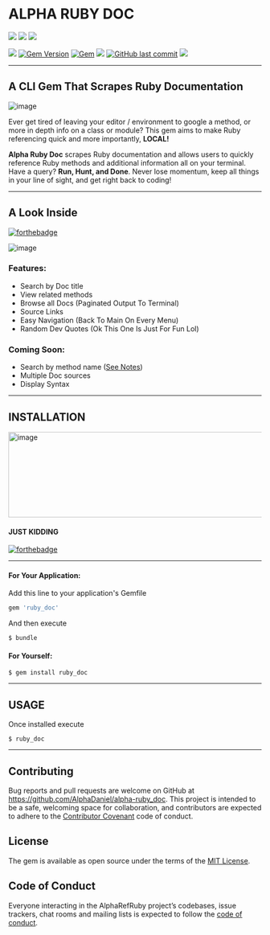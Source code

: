 # ALPHA RUBY DOC

![](http://forthebadge.com/images/badges/made-with-ruby.svg)
![](http://forthebadge.com/images/badges/powered-by-electricity.svg)
![](http://forthebadge.com/images/badges/pretty-risque.svg)

![](https://img.shields.io/badge/Init--Release-Jan--2018-orange.svg)
[![Gem Version](https://badge.fury.io/rb/ruby_doc.svg)](https://badge.fury.io/rb/ruby_doc)
[![Gem](https://img.shields.io/gem/dt/ruby_doc.svg)](https://rubygems.org/gems/ruby_doc)
![](https://img.shields.io/badge/gem--series-alpha--docs-blue.svg)
[![GitHub last commit](https://img.shields.io/github/last-commit/AlphaDaniel/alpha-ruby_doc.svg)](https://github.com/AlphaDaniel/alpha-ruby_doc/commits/master)
[![](https://img.shields.io/badge/A-C-red.svg)](http://a1phacoding.com/)

---
## A CLI Gem That Scrapes Ruby Documentation

![image](https://images.huffingtonpost.com/2013-08-23-tumblr_m08celcrnT1r3isxuo1_500.gif)

Ever get tired of leaving your editor / environment to google a method, or more in depth info on a class or module? This gem aims to make Ruby referencing quick and more importantly, **LOCAL!**

**Alpha Ruby Doc** scrapes Ruby documentation and allows users to quickly reference Ruby methods and additional information all on your terminal. Have a query? **Run, Hunt, and Done**. Never lose momentum, keep all things in your line of sight, and get right back to coding!

---
## A Look Inside
[![forthebadge](http://forthebadge.com/images/badges/thats-how-they-get-you.svg)](http://forthebadge.com)

![image](https://i.imgur.com/NmincSX.gif)
### Features:
* Search by Doc title
* View related methods
* Browse all Docs (Paginated Output To Terminal)
* Source Links
* Easy Navigation (Back To Main On Every Menu)
* Random Dev Quotes (Ok This One Is Just For Fun Lol)

### Coming Soon:
* Search by method name ([See Notes](https://github.com/AlphaDaniel/alpha-ruby_doc/blob/master/Notes.md))
* Multiple Doc sources
* Display Syntax

---
## INSTALLATION

<img src="https://i.imgur.com/AeHWQj8.gif" alt="image" width="790" height="170" align="middle">

#### JUST KIDDING
[![forthebadge](http://forthebadge.com/images/badges/check-it-out.svg)](http://forthebadge.com)

---
#### For Your Application:

Add this line to your application's Gemfile

```ruby
gem 'ruby_doc'
```

And then execute

    $ bundle

#### For Yourself:

    $ gem install ruby_doc


---
## USAGE

Once installed execute

    $ ruby_doc
    
---
## Contributing

Bug reports and pull requests are welcome on GitHub at https://github.com/AlphaDaniel/alpha-ruby_doc. This project is intended to be a safe, welcoming space for collaboration, and contributors are expected to adhere to the [Contributor Covenant](http://contributor-covenant.org) code of conduct.

## License

The gem is available as open source under the terms of the [MIT License](https://opensource.org/licenses/MIT).

## Code of Conduct

Everyone interacting in the AlphaRefRuby project’s codebases, issue trackers, chat rooms and mailing lists is expected to follow the [code of conduct](https://github.com/[USERNAME]/ruby_doc/blob/master/CODE_OF_CONDUCT.md).



